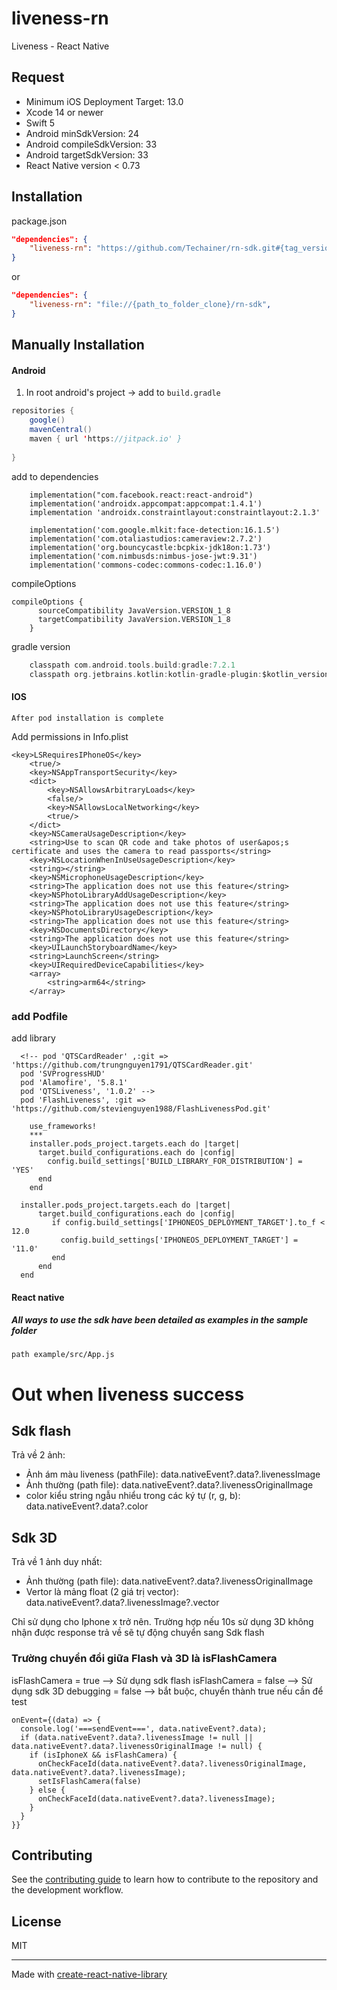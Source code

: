 # liveness-rn

Liveness - React Native

## Request
  * Minimum iOS Deployment Target: 13.0
  * Xcode 14 or newer
  * Swift 5
  * Android minSdkVersion: 24
  * Android compileSdkVersion: 33
  * Android targetSdkVersion: 33
  * React Native version < 0.73

## Installation

package.json

```json
"dependencies": {
    "liveness-rn": "https://github.com/Techainer/rn-sdk.git#{tag_version}",
}
```
or
```json
"dependencies": {
    "liveness-rn": "file://{path_to_folder_clone}/rn-sdk",
}
```

## Manually Installation

#### Android

1. In root android's project -> add to `build.gradle`

```java
repositories {
    google()
    mavenCentral()
    maven { url 'https://jitpack.io' }
    
}
```

add to dependencies

```dependencies
    implementation("com.facebook.react:react-android")
    implementation('androidx.appcompat:appcompat:1.4.1')
    implementation 'androidx.constraintlayout:constraintlayout:2.1.3'

    implementation('com.google.mlkit:face-detection:16.1.5')
    implementation('com.otaliastudios:cameraview:2.7.2')
    implementation('org.bouncycastle:bcpkix-jdk18on:1.73')
    implementation('com.nimbusds:nimbus-jose-jwt:9.31')
    implementation('commons-codec:commons-codec:1.16.0')
```

compileOptions

```compileOptions
compileOptions {
      sourceCompatibility JavaVersion.VERSION_1_8
      targetCompatibility JavaVersion.VERSION_1_8
    }
```
gradle version

```gradle version
    classpath com.android.tools.build:gradle:7.2.1
    classpath org.jetbrains.kotlin:kotlin-gradle-plugin:$kotlin_version
```

#### IOS
```
After pod installation is complete
```

Add permissions in Info.plist

``` Add permissions in Info.plist
<key>LSRequiresIPhoneOS</key>
	<true/>
	<key>NSAppTransportSecurity</key>
	<dict>
		<key>NSAllowsArbitraryLoads</key>
		<false/>
		<key>NSAllowsLocalNetworking</key>
		<true/>
	</dict>
	<key>NSCameraUsageDescription</key>
	<string>Use to scan QR code and take photos of user&apos;s certificate and uses the camera to read passports</string>
	<key>NSLocationWhenInUseUsageDescription</key>
	<string></string>
	<key>NSMicrophoneUsageDescription</key>
	<string>The application does not use this feature</string>
	<key>NSPhotoLibraryAddUsageDescription</key>
	<string>The application does not use this feature</string>
	<key>NSPhotoLibraryUsageDescription</key>
	<string>The application does not use this feature</string>
	<key>NSDocumentsDirectory</key>
	<string>The application does not use this feature</string>
	<key>UILaunchStoryboardName</key>
	<string>LaunchScreen</string>
	<key>UIRequiredDeviceCapabilities</key>
	<array>
		<string>arm64</string>
	</array>
```

### add Podfile

add library
```
  <!-- pod 'QTSCardReader' ,:git => 'https://github.com/trungnguyen1791/QTSCardReader.git'
  pod 'SVProgressHUD'
  pod 'Alamofire', '5.8.1'
  pod 'QTSLiveness', '1.0.2' -->
  pod 'FlashLiveness', :git => 'https://github.com/stevienguyen1988/FlashLivenessPod.git'
```

```
    use_frameworks!
    ***
    installer.pods_project.targets.each do |target|
      target.build_configurations.each do |config|
        config.build_settings['BUILD_LIBRARY_FOR_DISTRIBUTION'] = 'YES'
      end
    end
```
```
  installer.pods_project.targets.each do |target|
      target.build_configurations.each do |config|
         if config.build_settings['IPHONEOS_DEPLOYMENT_TARGET'].to_f < 12.0
           config.build_settings['IPHONEOS_DEPLOYMENT_TARGET'] = '11.0'
         end
      end
  end
```

#### React native
#####  All ways to use the sdk have been detailed as examples in the sample folder
``` File example
path example/src/App.js
```

# Out when liveness success

## Sdk flash
Trả về 2 ảnh:
 + Ảnh ám màu liveness (pathFile): data.nativeEvent?.data?.livenessImage
 + Ảnh thường (path file): data.nativeEvent?.data?.livenessOriginalImage
 + color kiểu string ngẫu nhiểu trong các ký tự (r, g, b): data.nativeEvent?.data?.color

## Sdk 3D
Trả về 1 ảnh duy nhất:
  + Ảnh thường (path file): data.nativeEvent?.data?.livenessOriginalImage
  + Vertor là mảng float (2 giá trị vector): data.nativeEvent?.data?.livenessImage?.vector

Chỉ sử dụng cho Iphone x trở nên. Trường hợp nếu 10s sử dụng 3D không nhận được response trả về sẽ tự động chuyển sang Sdk flash
### Trường chuyển đổi giữa Flash và 3D là isFlashCamera
isFlashCamera = true --> Sử dụng sdk flash
isFlashCamera = false --> Sử dụng sdk 3D
debugging = false --> bắt buộc, chuyển thành true nếu cần để test

```
onEvent={(data) => {
  console.log('===sendEvent===', data.nativeEvent?.data);
  if (data.nativeEvent?.data?.livenessImage != null || data.nativeEvent?.data?.livenessOriginalImage != null) {
    if (isIphoneX && isFlashCamera) {
      onCheckFaceId(data.nativeEvent?.data?.livenessOriginalImage, data.nativeEvent?.data?.livenessImage);
      setIsFlashCamera(false)
    } else {
      onCheckFaceId(data.nativeEvent?.data?.livenessImage);
    }
  }
}}
```

## Contributing

See the [contributing guide](CONTRIBUTING.md) to learn how to contribute to the repository and the development workflow.

## License

MIT

---

Made with [create-react-native-library](https://github.com/callstack/react-native-builder-bob)
